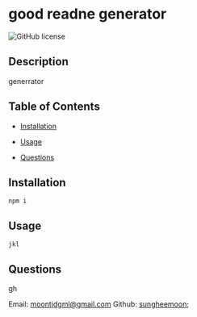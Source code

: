 # good readne generator
  ![GitHub license](https://img.shields.io/badge/license-MIT-blue.svg)

## Description

generrator

## Table of Contents

* [Installation](#installation)

* [Usage](#usage)

* [Questions](#Questions)

## Installation

```
npm i
```

## Usage

```
jkl
```

## Questions

gh

Email: moontjdgml@gmail.com
Github: [sungheemoon](https://github.com/sungheemoon/);
